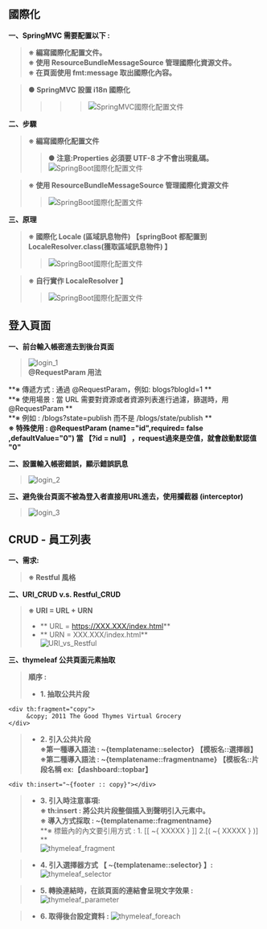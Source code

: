 ## 國際化

**一、SpringMVC 需要配置以下 :**
>**※ 編寫國際化配置文件。**  
**※ 使用 ResourceBundleMessageSource 管理國際化資源文件。**  
**※ 在頁面使用 fmt:message 取出國際化內容。**  

> **● SpringMVC 設置 i18n 國際化**
>>>>![SpringMVC國際化配置文件](../resources/static/note/SpringMVC_i18n.jpg)


**二、步驟**
>**※ 編寫國際化配置文件**
>>**● 注意:Properties 必須要 UTF-8 才不會出現亂碼。**
>>![SpringBoot國際化配置文件](../resources/static/note/i18n.jpg)

>**※ 使用 ResourceBundleMessageSource 管理國際化資源文件**
>>![SpringBoot國際化配置文件](../resources/static/note/i18n_2.jpg)

**三、原理**

> **※ 國際化 Locale (區域訊息物件) 【springBoot 都配置到 LocaleResolver.class(獲取區域訊息物件) 】**
>>![SpringBoot國際化配置文件](../resources/static/note/i18n_4.jpg)

> **※ 自行實作 LocaleResolver 】**
>>![SpringBoot國際化配置文件](../resources/static/note/i18n_3.jpg)

## 登入頁面 

**一、前台輸入帳密進去到後台頁面**
>![login_1](../resources/static/note/login_1.jpg)  
>**@RequestParam 用法**  
>>
**※ 傳遞方式 : 通過 @RequestParam，例如: blogs?blogId=1 **  
**※ 使用場景 : 當 URL 需要對資源或者資源列表進行過濾，篩選時，用 @RequestParam **  
**※ 例如 : /blogs?state=publish 而不是 /blogs/state/publish **  
**※ 特殊使用 : @RequestParam (name="id",required= false ,defaultValue="0") 當 【?id = null】 ，request過來是空值，就會啟動默認值 "0"**  

**二、設置輸入帳密錯誤，顯示錯誤訊息**
>![login_2](../resources/static/note/login_2.jpg)  

**三、避免後台頁面不被為登入者直接用URL進去，使用攔截器 (interceptor)**
>![login_3](../resources/static/note/login_3.jpg)  

## CRUD - 員工列表

**一、需求:**
> **※ Restful 風格**

**二、URI_CRUD  v.s.  Restful_CRUD**
> **※ URI = URL + URN**
> * ** URL = https://XXX.XXX/index.html**
> * ** URN = XXX.XXX/index.html**  
>![URI_vs_Restful](../resources/static/note/URI_vs_Restful.jpg)  

**三、thymeleaf 公共頁面元素抽取**

>**順序 :**  
>* **1. 抽取公共片段**  
>
    <div th:fragment="copy">      
         &copy; 2011 The Good Thymes Virtual Grocery
    </div> 

>* **2. 引入公共片段**  
>**※第一種導入語法 : ~{templatename::selector} 【模板名::選擇器】**  
>**※第二種導入語法 : ~{templatename::fragmentname} 【模板名::片段名稱 ex:【dashboard::topbar】**  
>
    <div th:insert="~{footer :: copy}"></div> 

>* **3. 引入時注意事項:**  
>**※ th:insert : 將公共片段整個插入到聲明引入元素中。**  
>**※ 導入方式採取 : ~{templatename::fragmentname}**  
>**※ 標籤內的內文要引用方式 : 1. [[ ~{ XXXXX } ]]   2.[( ~{ XXXXX } )] **  
>![thymeleaf_fragment](../resources/static/note/thymeleaf_fragment.png)  

>* **4. 引入選擇器方式 【 ~{templatename::selector}  】:**  
>![thymeleaf_selector](../resources/static/note/thymeleaf_selector.png)

>* **5. 轉換連結時，在該頁面的連結會呈現文字效果 :**  
>![thymeleaf_parameter](../resources/static/note/thymeleaf_parameter.png)  

>* **6. 取得後台設定資料 :** 
>![thymeleaf_foreach](../resources/static/note/thymeleaf_foreach.png)  